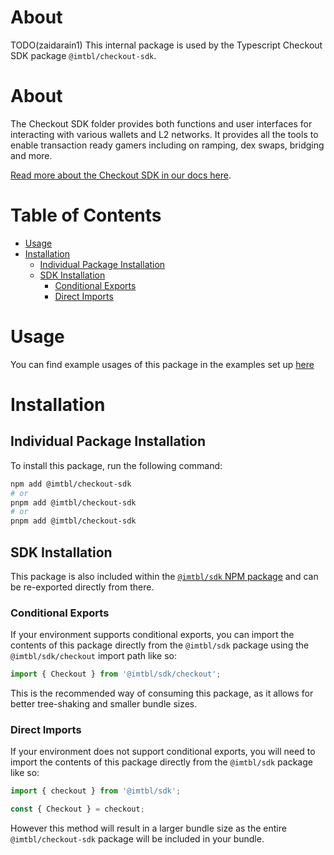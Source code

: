 # About
TODO(zaidarain1)
This internal package is used by the Typescript Checkout SDK package `@imtbl/checkout-sdk`.

# About

The Checkout SDK folder provides both functions and user interfaces for interacting with various wallets and L2 networks. It provides all the tools to enable transaction ready gamers including on ramping, dex swaps, bridging and more.

[Read more about the Checkout SDK in our docs here](https://docs.immutable.com/products/zkevm/checkout/).

# Table of Contents

- [Usage](#usage)
- [Installation](#installation)
  - [Individual Package Installation](#individual-package-installation)
  - [SDK Installation](#sdk-installation)
    - [Conditional Exports](#conditional-exports)
    - [Direct Imports](#direct-imports)

# Usage

You can find example usages of this package in the examples set up [here](https://github.com/immutable/ts-immutable-sdk/tree/main/examples/checkout)

# Installation

## Individual Package Installation

To install this package, run the following command:

```sh
npm add @imtbl/checkout-sdk
# or
pnpm add @imtbl/checkout-sdk
# or
pnpm add @imtbl/checkout-sdk
```

## SDK Installation

This package is also included within the [`@imtbl/sdk` NPM package](https://www.npmjs.com/package/@imtbl/sdk) and can be re-exported directly from there.

### Conditional Exports

If your environment supports conditional exports, you can import the contents of this package directly from the `@imtbl/sdk` package using the `@imtbl/sdk/checkout` import path like so:

```ts
import { Checkout } from '@imtbl/sdk/checkout';
```

This is the recommended way of consuming this package, as it allows for better tree-shaking and smaller bundle sizes.

### Direct Imports

If your environment does not support conditional exports, you will need to import the contents of this package directly from the `@imtbl/sdk` package like so:

```ts
import { checkout } from '@imtbl/sdk';

const { Checkout } = checkout;
```

However this method will result in a larger bundle size as the entire `@imtbl/checkout-sdk` package will be included in your bundle.